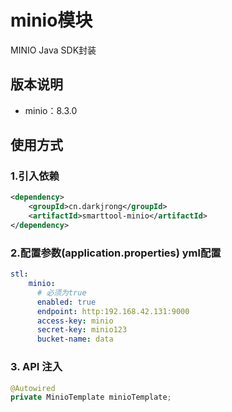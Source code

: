 # minio模块
MINIO Java SDK封装

## 版本说明
 - minio：8.3.0

## 使用方式
### 1.引入依赖
```xml
<dependency>
    <groupId>cn.darkjrong</groupId>
    <artifactId>smarttool-minio</artifactId>
</dependency>
```

### 2.配置参数(application.properties)  yml配置
```yaml
stl:
    minio:
      # 必须为true
      enabled: true
      endpoint: http:192.168.42.131:9000
      access-key: minio
      secret-key: minio123
      bucket-name: data
```
### 3. API 注入
```java
@Autowired
private MinioTemplate minioTemplate;            
```











